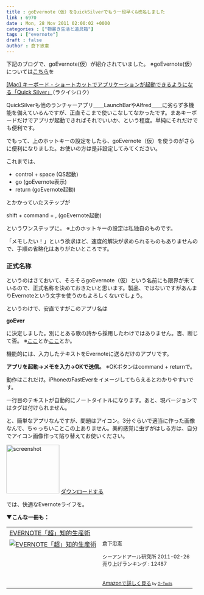 ```yaml
---
title : goEvernote（仮）をQuickSilverでもう一段早く&改名しました　
link : 6970
date : Mon, 28 Nov 2011 02:00:02 +0000
categories : ["物書き生活と道具箱"]
tags : ["evernote"]
draft : false
author : 倉下忠憲
---
```


下記のブログで、goEvernote(仮）が紹介されていました。
※goEvernote(仮）については<a href="https://rashita.net/blog/?p=5376">こちら</a>を

<a href="http://rakuishi.com/mac/1524/">[Mac] キーボード・ショートカットでアプリケーションが起動できるようになる「Quick Silver」</a>（ラクイシロク）

QuickSilverも他のランチャーアプリ＿＿LaunchBarやAlfred＿＿に劣らず多機能を備えているんですが、正直そこまで使いこなしてなかったです。まあキーボードだけでアプリが起動できればそれでいいか、という程度。単純にそれだけでも便利です。

でもって、上のホットキーの設定をしたら、goEvernote（仮）を使うのがさらに便利になりました。お使いの方は是非設定してみてください。

これまでは、

<ul>
	<li>control + space (QS起動)</li>
	<li>go (goEvernote表示)</li>
	<li>return (goEvernote起動)</li>
</ul>

とかかっていたステップが

shift + command + , (goEvernote起動)

というワンステップに。
※上のホットキーの設定は私独自のものです。

「メモしたい！」という欲求ほど、速度的解決が求められるものもありませんので、手順の省略化はありがたいところです。

<h3>正式名称</h3>
というのはさておいて、そろそろgoEvernote（仮）という名前にも限界が来ているので、正式名称を決めておきたいと思います。製品、ではないですがあんまりEvernoteという文字を使うのもよろしくないでしょう。

というわけで、安直ですがこのアプリ名は

<strong>goEver</strong>

に決定しました。別にとある歌の詩から採用したわけではありません。否、断じて否。
※<a href="http://delaymania.com/201111/evernote/evernoteman_song/">ここ</a>とか<a href="http://ozpa-h4.com/2011/11/23/evernoteman_song_kansei/">ここ</a>とか。

機能的には、入力したテキストをEvernoteに送るだけのアプリです。

<strong>アプリを起動→メモを入力→OKで送信。</strong>
※OKボタンはcommand + returnで。

動作はこれだけ。iPhoneのFastEverをイメージしてもらえるとわかりやすいです。

一行目のテキストが自動的にノートタイトルになります。あと、現バージョンではタグは付けられません。

と、簡単なアプリなんですが、問題はアイコン。3分ぐらいで適当に作った画像なんで、ちゃっちいことこの上ありません。美的感覚に虫ずがはしる方は、自分でアイコン画像作って貼り替えてお使いください。

<a href="https://rashita.net/blog/wp-content/uploads/2011/11/screenshot8.png"><img src="https://rashita.net/blog/wp-content/uploads/2011/11/screenshot8.png" alt="screenshot" title="screenshot" width="139" height="128" class="alignnone size-full wp-image-6969" /></a>
<a href="http://dl.dropbox.com/u/554861/goEver.app.zip">ダウンロードする</a>


では、快適なEvernoteライフを。

<strong>▼こんな一冊も：</strong>
<table  border="0" cellpadding="5"><tr><td colspan="2"><a href="http://www.amazon.co.jp/EVERNOTE%E3%80%8C%E8%B6%85%E3%80%8D%E7%9F%A5%E7%9A%84%E7%94%9F%E7%94%A3%E8%A1%93-%E5%80%89%E4%B8%8B%E5%BF%A0%E6%86%B2/dp/4863540817%3FSubscriptionId%3D15SMZCTB9V8NGR2TW082%26tag%3Drashita1000-22%26linkCode%3Dxm2%26camp%3D2025%26creative%3D165953%26creativeASIN%3D4863540817" target="_blank">EVERNOTE「超」知的生産術</a><img src="http://www.assoc-amazon.jp/e/ir?t=rashita1000-22&l=ur2&o=9" width="1" height="1" style="border: none;" alt="" /></td></tr><tr><td valign="top"><a href="http://www.amazon.co.jp/EVERNOTE%E3%80%8C%E8%B6%85%E3%80%8D%E7%9F%A5%E7%9A%84%E7%94%9F%E7%94%A3%E8%A1%93-%E5%80%89%E4%B8%8B%E5%BF%A0%E6%86%B2/dp/4863540817%3FSubscriptionId%3D15SMZCTB9V8NGR2TW082%26tag%3Drashita1000-22%26linkCode%3Dxm2%26camp%3D2025%26creative%3D165953%26creativeASIN%3D4863540817" target="_blank"><img src="http://ecx.images-amazon.com/images/I/51OnU0cd03L._SL160_.jpg" border="0" alt="EVERNOTE「超」知的生産術" /></a></td><td valign="top"><font size="-1">倉下忠憲 <br /><br />シーアンドアール研究所  2011-02-26<br />売り上げランキング : 12487<br /><br /><br /><a href="http://www.amazon.co.jp/EVERNOTE%E3%80%8C%E8%B6%85%E3%80%8D%E7%9F%A5%E7%9A%84%E7%94%9F%E7%94%A3%E8%A1%93-%E5%80%89%E4%B8%8B%E5%BF%A0%E6%86%B2/dp/4863540817%3FSubscriptionId%3D15SMZCTB9V8NGR2TW082%26tag%3Drashita1000-22%26linkCode%3Dxm2%26camp%3D2025%26creative%3D165953%26creativeASIN%3D4863540817" target="_blank">Amazonで詳しく見る</a></font><font size="-2"> by <a href="http://www.goodpic.com/mt/aws/index.html" >G-Tools</a></font></td></tr></table>

